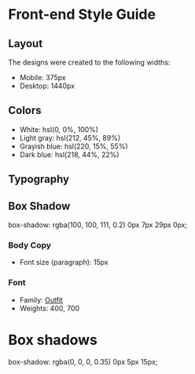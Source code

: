 # Front-end Style Guide

## Layout

The designs were created to the following widths:

- Mobile: 375px
- Desktop: 1440px

## Colors

- White: hsl(0, 0%, 100%)
- Light gray: hsl(212, 45%, 89%)
- Grayish blue: hsl(220, 15%, 55%)
- Dark blue: hsl(218, 44%, 22%)

## Typography

## Box Shadow
box-shadow: rgba(100, 100, 111, 0.2) 0px 7px 29px 0px;

### Body Copy

- Font size (paragraph): 15px

### Font

- Family: [Outfit](https://fonts.google.com/specimen/Outfit)
- Weights: 400, 700

# Box shadows
box-shadow: rgba(0, 0, 0, 0.35) 0px 5px 15px;
